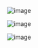 ![image](https://github.com/gbyy422990/machine_learning_code_with_python/raw/master/src/fisher1.jpeg)

![image](https://github.com/gbyy422990/machine_learning_code_with_python/raw/master/src/fisher2.jpeg)

![image](https://github.com/gbyy422990/machine_learning_code_with_python/raw/master/src/fisher3.jpeg)
